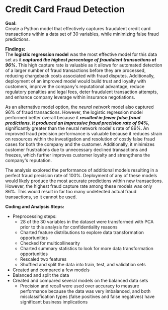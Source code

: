 # Credit Card Fraud Detection

**Goal:**<br>
Create a Python model that effectively captures fraudulent credit card transactions within a data set of 30 variables, while minimizing false fraud predictions.


**Findings:**<br>
The **logistic regression model** was the most effective model for this data set as it **_captured the highest percentage of fraudulent transactions at 96%_.** This high capture rate is valuable as it allows for automated detection of a larger number of fraud transactions before they are processed, reducing chargeback costs associated with fraud disputes. Additionally, deployment of an improved model would build trust and loyalty with customers, improve the company's reputational advantage, reduce regulatory penalties and legal fees, deter fraudulent transaction attempts, and enhance company leverage within insurance negotiations.  

As an alternative model option, the _neural network_ model also captured 96% of fraud transactions. However, the logistic regression model performed better overall because it **_resulted in fewer false fraud predictions. It produced an impressive fraud precision rate of 94%_**, significantly greater than the neural network model's rate of 89%. An improved fraud precision performance is valuable because it reduces strain on resources within the investigation and resolution of costly false fraud cases for both the company and the customer. Additionally, it minimizes customer frustrations due to unnecessary declined transactions and freezes, which further improves customer loyalty and strengthens the company's reputation.

The analysis explored the performance of additional models resulting in a perfect fraud precision rate of 100%. Deployment of any of these models would likely produce the most accurate predictions within new transactions. However, the highest fraud capture rate among these models was only 86%. This would result in far too many undetected actual fraud transactions, so it cannot be used. 

**Coding and Analysis Steps:**<br>
* Preprocessing steps:
  * 28 of the 30 variables in the dataset were transformed with PCA prior to this analysis for confidentiality reasons
  * Charted feature distributions to explore data transformation opportunities
  * Checked for multicollinearity 
  * Charted summary statistics to look for more data transformation opportunities
  * Rescaled two features
  * Shuffled and split the data into train, test, and validation sets
* Created and compared a few models
* Balanced and split the data
* Created and compared several models on the balanced data sets
  * Precision and recall were used over accuracy to measure performance because the data was very imbalanced, and both misclassification types (false positives and false negatives) have significant business implications



